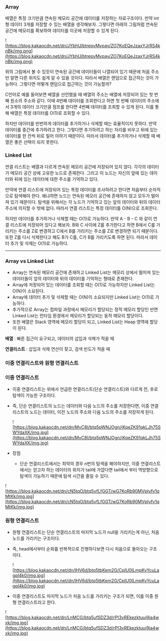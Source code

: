 ### **Array**

배열은 특정 크기만큼 연속된 메모리 공간에 데이터를 저장하는 자료구조이다. 만약 int형 데이터 3개를 저장할 수 있는 배열을 생각해보자. 그렇다면 아래의 그림처럼 연속된 공간에 메모리를 확보하여 데이터를 이곳에 저장할 수 있게 된다.

![https://blog.kakaocdn.net/dn/JYbhU/btrepvMvpay/ZO7KoEQeJzaxYJrRS4knBk/img.png](https://blog.kakaocdn.net/dn/JYbhU/btrepvMvpay/ZO7KoEQeJzaxYJrRS4knBk/img.png)

위의 그림에서 볼 수 있듯이 연속된 공간에 데이터들이 나열되어 있기 때문에 처음 주소만 알면 다른 위치도 쉽게 알 수 있을 것이다. 따라서 배열은 랜덤으로 접근하는 것이 가능하다. 그렇다면 어떻게 랜덤으로 접근하는 것이 가능할까?

C언어로 예를 들어보면 배열을 선언했을 때 배열의 주소는 배열에 저장되어 있는 첫 번째 원소의 주소와 같다. 이때 4번째 데이터를 조회한다고 하면 첫 번째 데이터의 주소에서 3개의 데이터 크기만큼 점프를 한다면 4번째 데이터를 조회할 수 있게 된다. 이를 통해 배열은 특정 데이터를 O(1)로 조회할 수 있다.

하지만 데이터를 빈번하게 데이터를 추가하거나 삭제할 때는 효율적이지 못하다. 만약 데이터를 중간에 추가하려고 한다. 그렇다면 추가하려고 하는 자리를 비우고 뒤에 있는 데이터를 한 칸씩 뒤로 밀어 야하기 때문이다. 따라서 데이터를 추가하거나 삭제할 때 배열은 좋은 선택이 되지 못한다.

### **Linked List**

연결 리스트는 배열과 다르게 연속된 메모리 공간에 저장되어 있지 않다. 각각의 데이터가 메모리 공간 상에 고유한 노드로 존재한다. 그리고 이 노드는 자신의 앞에 있는 데이터와 뒤에 있는 데이터에 대한 주소를 기억하고 있다.

만약에 연결 리스트에 저장되어 있는 특정 데이터를 조사하려고 한다면 처음부터 순차적으로 탐색해야 한다. 왜냐하면 노드는 연속된 메모리 공간에 존재하지 않고 모두가 떨어져 있기 때문이다. 탐색을 위해서는 각 노드가 기억하고 있는 앞의 데이터와 뒤의 데이터 주소에 의지할 수 밖에 없다. 따라서 연결 리스트는 특정 데이터를 O(N)으로 조회한다.

하지만 데이터를 추가하거나 삭제할 때는 O(1)로 가능하다. 만약 A - B - C 와 같이 연결 리스트에 저장되어 있다고 해보자. B와 C 사이에 Z를 추가한다고 하면 B에서 C를 가리키는 주소를 Z로 변경하고 C에서 B를 가리키는 주소를 Z로 변경하면 되기 때문이다. 또한 Z를 다시 삭제한다고 해도 B가 C를, C가 B를 가리키도록 하면 된다. 따라서 데이터 추가 및 삭제는 O(1)로 가능하다.

---

### **Array vs Linked List**

- Array는 연속된 메모리 공간에 존재하고 Linked List는 메모리 상에서 떨어져 있는 데이터들이 앞의 데이터와 뒤의 데이터를 기억하는 형태로 존재한다.
- Array에 저장되어 있는 데이터를 조회할 때는 O(1)로 가능하지만 Linked List는 O(N)이 소요된다.
- Array에 데이터 추가 및 삭제할 때는 O(N)이 소요되지만 Linked List는 O(1)로 가능하다.
- 추가적으로 Array는 컴파일 과정에서 메모리가 할당되는 정적 메모리 할당인 반면 Linked List는 런타임 환경에서 메모리가 할당되는 동적 메모리 할당이다.
- 또한 배열은 Stack 영역에 메모리 할당이 되고, Linked List는 Heap 영역에 할당이 된다.

**배열** : 빠른 접근이 요구되고, 데이터의 삽입과 삭제가 적을 때

**연결리스트** : 삽입과 삭제 연산이 잦고, 검색 빈도가 적을 때

### 이중 연결리스트와 원형 연결리스트

### 이중 연결리스트

- 이중 연결리스트는 위에서 언급한 연결리스트(단순 연결리스트)와 다르게 전, 후로 탐색이 가능한 구조이다.
- 즉, 단순 연결리스트의 노드는 데이터와 다음 노드의 주소를 저장한다면, 이중 연결리스트의 노드는 데이터, 이전 노드의 주소와 다음 노드의 주소를 저장하게 된다.
    
    ![https://blog.kakaocdn.net/dn/MvC8l/btq5pWNJOgn/iKqeZK91qkLJh75SWYdaXK/img.jpg](https://blog.kakaocdn.net/dn/MvC8l/btq5pWNJOgn/iKqeZK91qkLJh75SWYdaXK/img.jpg)
    
- 장점
    - 단순 연결리스트에서는 최악의 경우 n번의 탐색을 해야하지만, 이중 연결리스트에서는 얻고자 하는 데이터의 위치가 tail에 가깝다면 tail에서 부터 역방향으로 탐색이 가능하기 때문에 탐색 시간을 줄일 수 있다.

![https://blog.kakaocdn.net/dn/cN5tqO/btq5vfLfGGT/wG7KoRb90MVpIyfv1qMtKk/img.jpg](https://blog.kakaocdn.net/dn/cN5tqO/btq5vfLfGGT/wG7KoRb90MVpIyfv1qMtKk/img.jpg)

### 원형 연결리스트

- 원형 연결리스트는 단순 연결리스트의 마지막 노드가 null을 가리키는게 아닌, 처음 노드를 가리키는 구조이다.
- 즉, head에서부터 순회를 반복적으로 진행하다보면 다시 처음으로 돌아오는 구조이다.
    
    ![https://blog.kakaocdn.net/dn/lHV6d/btq5tbKem2G/CpIU0ILmpKyYcuLagpl4k0/img.jpg](https://blog.kakaocdn.net/dn/lHV6d/btq5tbKem2G/CpIU0ILmpKyYcuLagpl4k0/img.jpg)
    
- 이중 연결리스트도 마지막 노드가 처음 노드를 가리키는 구조가 되면, 이를 이중 원형 연결리스트라고 한다.

![https://blog.kakaocdn.net/dn/LnMCG/btq5ufSDZ3d/rPI3vREkezktuuj9ia4wxk/img.jpg](https://blog.kakaocdn.net/dn/LnMCG/btq5ufSDZ3d/rPI3vREkezktuuj9ia4wxk/img.jpg)

